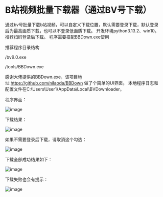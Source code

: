# B站视频批量下载器（通过BV号下载）
通过bv号批量下载b站视频，可以自定义下载位置，默认需要登录下载，默认登录后为最高画质下载，也可以不登录低画质下载。
开发环境python3.13.2、win10。
推荐扫码登录后下载。
程序需要搭配BBDown.exe使用

推荐程序目录结构



/bv9.0.exe


/tools/BBDown.exe


感谢大佬提供的BBDown.exe，该项目地址:https://github.com/nilaoda/BBDown
做了个简单的UI界面。
本地程序日志和配置文件在C:\Users\User1\AppData\Local\BVDownloader。









程序界面：


![image](https://github.com/user-attachments/assets/d8e33911-9cc3-4aaa-82d0-2ebf52165122)






下载结果：


![image](https://github.com/user-attachments/assets/9f7fbfc0-a301-4046-9596-0d063929acf3)






如果不需要登录后下载，请取消这个勾选：


![image](https://github.com/user-attachments/assets/844119f7-d1de-437f-9bb7-b0a4069a2d47)





下载全部成功结果如下：


![image](https://github.com/user-attachments/assets/842fa9f1-f766-4a27-836e-bd0f62271f0f)






下载失败也会有提示：


![image](https://github.com/user-attachments/assets/879b1149-5dd3-4a77-bf16-0b5c445fe687)




